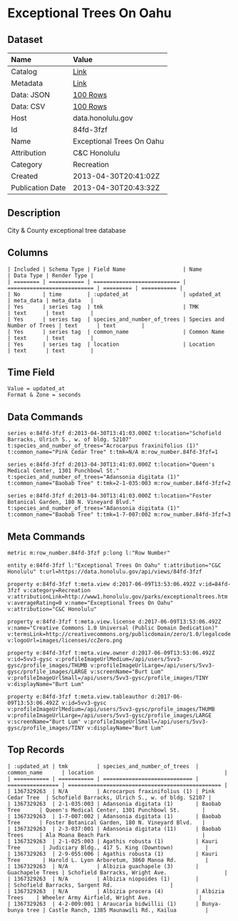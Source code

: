# Exceptional Trees On Oahu

## Dataset

| Name | Value |
| :--- | :---- |
| Catalog | [Link](https://catalog.data.gov/dataset/exceptional-trees-on-oahu-9154e) |
| Metadata | [Link](https://data.honolulu.gov/api/views/84fd-3fzf) |
| Data: JSON | [100 Rows](https://data.honolulu.gov/api/views/84fd-3fzf/rows.json?max_rows=100) |
| Data: CSV | [100 Rows](https://data.honolulu.gov/api/views/84fd-3fzf/rows.csv?max_rows=100) |
| Host | data.honolulu.gov |
| Id | 84fd-3fzf |
| Name | Exceptional Trees On Oahu |
| Attribution | C&C Honolulu |
| Category | Recreation |
| Created | 2013-04-30T20:41:02Z |
| Publication Date | 2013-04-30T20:43:32Z |

## Description

City & County exceptional tree database

## Columns

```ls
| Included | Schema Type | Field Name                  | Name                        | Data Type | Render Type |
| ======== | =========== | =========================== | =========================== | ========= | =========== |
| No       | time        | :updated_at                 | updated_at                  | meta_data | meta_data   |
| Yes      | series tag  | tmk                         | TMK                         | text      | text        |
| Yes      | series tag  | species_and_number_of_trees | Species and Number of Trees | text      | text        |
| Yes      | series tag  | common_name                 | Common Name                 | text      | text        |
| Yes      | series tag  | location                    | Location                    | text      | text        |
```

## Time Field

```ls
Value = updated_at
Format & Zone = seconds
```

## Data Commands

```ls
series e:84fd-3fzf d:2013-04-30T13:41:03.000Z t:location="Schofield Barracks, Ulrich S., w. of bldg. S2107" t:species_and_number_of_trees="Acrocarpus fraxinifolius (1)" t:common_name="Pink Cedar Tree" t:tmk=N/A m:row_number.84fd-3fzf=1

series e:84fd-3fzf d:2013-04-30T13:41:03.000Z t:location="Queen's Medical Center, 1301 Punchbowl St." t:species_and_number_of_trees="Adansonia digitata (1)" t:common_name="Baobab Tree" t:tmk=2-1-035:003 m:row_number.84fd-3fzf=2

series e:84fd-3fzf d:2013-04-30T13:41:03.000Z t:location="Foster Botanical Garden, 180 N. Vineyard Blvd." t:species_and_number_of_trees="Adansonia digitata (1)" t:common_name="Baobab Tree" t:tmk=1-7-007:002 m:row_number.84fd-3fzf=3
```

## Meta Commands

```ls
metric m:row_number.84fd-3fzf p:long l:"Row Number"

entity e:84fd-3fzf l:"Exceptional Trees On Oahu" t:attribution="C&C Honolulu" t:url=https://data.honolulu.gov/api/views/84fd-3fzf

property e:84fd-3fzf t:meta.view d:2017-06-09T13:53:06.492Z v:id=84fd-3fzf v:category=Recreation v:attributionLink=http://www1.honolulu.gov/parks/exceptionaltrees.htm v:averageRating=0 v:name="Exceptional Trees On Oahu" v:attribution="C&C Honolulu"

property e:84fd-3fzf t:meta.view.license d:2017-06-09T13:53:06.492Z v:name="Creative Commons 1.0 Universal (Public Domain Dedication)" v:termsLink=http://creativecommons.org/publicdomain/zero/1.0/legalcode v:logoUrl=images/licenses/ccZero.png

property e:84fd-3fzf t:meta.view.owner d:2017-06-09T13:53:06.492Z v:id=5vv3-gysc v:profileImageUrlMedium=/api/users/5vv3-gysc/profile_images/THUMB v:profileImageUrlLarge=/api/users/5vv3-gysc/profile_images/LARGE v:screenName="Burt Lum" v:profileImageUrlSmall=/api/users/5vv3-gysc/profile_images/TINY v:displayName="Burt Lum"

property e:84fd-3fzf t:meta.view.tableauthor d:2017-06-09T13:53:06.492Z v:id=5vv3-gysc v:profileImageUrlMedium=/api/users/5vv3-gysc/profile_images/THUMB v:profileImageUrlLarge=/api/users/5vv3-gysc/profile_images/LARGE v:screenName="Burt Lum" v:profileImageUrlSmall=/api/users/5vv3-gysc/profile_images/TINY v:displayName="Burt Lum"
```

## Top Records

```ls
| :updated_at | tmk         | species_and_number_of_trees  | common_name      | location                                         | 
| =========== | =========== | ============================ | ================ | ================================================ | 
| 1367329263  | N/A         | Acrocarpus fraxinifolius (1) | Pink Cedar Tree  | Schofield Barracks, Ulrich S., w. of bldg. S2107 | 
| 1367329263  | 2-1-035:003 | Adansonia digitata (1)       | Baobab Tree      | Queen's Medical Center, 1301 Punchbowl St.       | 
| 1367329263  | 1-7-007:002 | Adansonia digitata (1)       | Baobab Tree      | Foster Botanical Garden, 180 N. Vineyard Blvd.   | 
| 1367329263  | 2-3-037:001 | Adansonia digitata (11)      | Baobab Trees     | Ala Moana Beach Park                             | 
| 1367329263  | 2-1-025:003 | Agathis robusta (1)          | Kauri Tree       | Judiciary Bldg., 417 S. King (Downtown)          | 
| 1367329263  | 2-9-055:006 | Agathis robusta (1)          | Kauri Tree       | Harold L. Lyon Arboretum, 3860 Manoa Rd.         | 
| 1367329263  | N/A         | Albizia guachapele (3)       | Guachapele Trees | Schofield Barracks, Wright Ave.                  | 
| 1367329263  | N/A         | Albizia niopoides (1)        |                  | Schofield Barracks, Sargent Rd.                  | 
| 1367329263  | N/A         | Albizia procera (4)          | Albizia Trees    | Wheeler Army Airfield, Wright Ave.               | 
| 1367329263  | 4-2-009:001 | Araucaria bidwillii (1)      | Bunya-bunya tree | Castle Ranch, 1385 Maunawili Rd., Kailua         | 
```